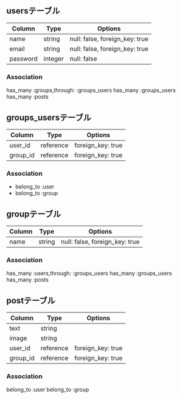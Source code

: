 ## usersテーブル

|Column|Type|Options|
|------|----|-------|
|name|string|null: false, foreign_key: true|
|email|string|null: false, foreign_key: true|
|password|integer|null: false|

### Association
has_many :groups,through: :groups_users
has_many :groups_users
has_many :posts


## groups_usersテーブル

|Column|Type|Options|
|------|----|-------|
|user_id|reference|foreign_key: true|
|group_id|reference|foreign_key: true|

### Association
- belong_to :user
- belong_to :group


## groupテーブル

|Column|Type|Options|
|------|----|-------|
|name|string|null: false, foreign_key: true|

### Association
has_many :users,through: :groups_users
has_many :groups_users
has_many :posts


## postテーブル

|Column|Type|Options|
|------|----|-------|
|text|string||
|image|string||
|user_id|reference|foreign_key: true|
|group_id|reference|foreign_key: true|

### Association
belong_to :user
belong_to :group
